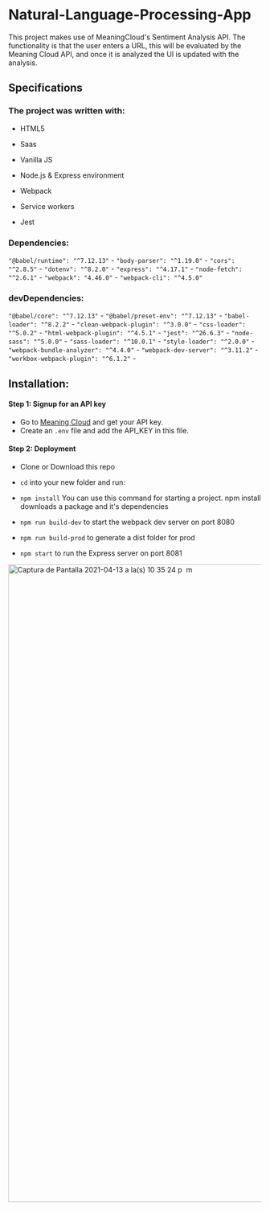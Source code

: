 # Natural-Language-Processing-App

This project makes use of MeaningCloud's Sentiment Analysis API.
The functionality is that the user enters a URL, this will be evaluated by the Meaning Cloud API, and once it is analyzed the UI is updated with the analysis.

## Specifications
### The project was written with:
- HTML5 

- Saas

- Vanilla JS

- Node.js & Express environment

- Webpack

- Service workers

- Jest

### Dependencies:
`"@babel/runtime": "^7.12.13"` -
`"body-parser": "^1.19.0"` -
`"cors": "^2.8.5"` -
`"dotenv": "^8.2.0"` -
`"express": "^4.17.1"` -
`"node-fetch": "^2.6.1"` -
`"webpack": "4.46.0"` -
`"webpack-cli": "^4.5.0"`
### devDependencies:
`"@babel/core": "^7.12.13"` -
`"@babel/preset-env": "^7.12.13"` -
`"babel-loader": "^8.2.2"` -
`"clean-webpack-plugin": "^3.0.0"` -
`"css-loader": "^5.0.2"` -
`"html-webpack-plugin": "^4.5.1"` -
`"jest": "^26.6.3"` -
`"node-sass": "^5.0.0"` -
`"sass-loader": "^10.0.1"` -
`"style-loader": "^2.0.0"` -
`"webpack-bundle-analyzer": "^4.4.0"` -
`"webpack-dev-server": "^3.11.2"` -
`"workbox-webpack-plugin": "^6.1.2"` -

## Installation:

#### Step 1: Signup for an API key

- Go to [Meaning Cloud](https://www.meaningcloud.com/developer/apis) and get your API key.
- Create an `.env` file and add the API_KEY in this file.

#### Step 2: Deployment

- Clone or Download this repo

- `cd` into your new folder and run:

- `npm install` You can use this command for starting a project. npm install downloads a package and it's dependencies

- `npm run build-dev` to start the webpack dev server on port 8080

- `npm run build-prod` to generate a dist folder for prod

- `npm start` to run the Express server on port 8081

<img width="1269" alt="Captura de Pantalla 2021-04-13 a la(s) 10 35 24 p  m" src="https://user-images.githubusercontent.com/71103179/114617666-b892cf80-9ca8-11eb-88bd-23fd192111ef.png">

